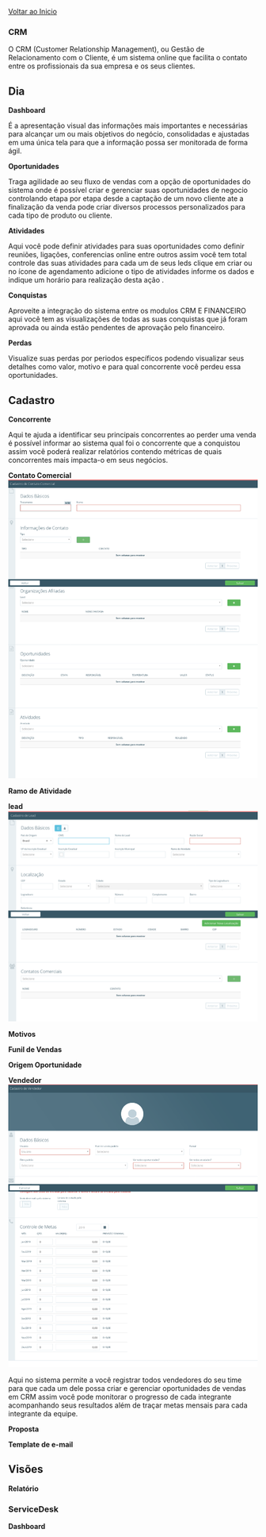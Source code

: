 [Voltar ao Inicio](../../)

 ### CRM
 O CRM (Customer Relationship Management), ou Gestão de Relacionamento com o Cliente, é um sistema online que facilita o contato entre os profissionais da sua empresa e os seus clientes.

## Dia    
**Dashboard**

É a apresentação visual das informações mais importantes e necessárias para alcançar um ou mais objetivos do negócio, consolidadas e ajustadas em uma única tela para que a informação possa ser monitorada de forma ágil.

**Oportunidades**

Traga agilidade ao seu fluxo de vendas com a opção de oportunidades do sistema onde é possível criar e gerenciar suas oportunidades de negocio controlando etapa por etapa desde a captação de um novo cliente ate a finalização da venda pode criar diversos processos personalizados para cada tipo de produto ou cliente.  

**Atividades**

Aqui você pode definir atividades para suas oportunidades como definir reuniões, ligações, conferencias online entre outros assim você tem total controle das suas atividades para cada um de seus leds clique em criar ou no ícone de agendamento adicione o tipo de atividades informe os dados e indique um horário para realização desta ação .

**Conquistas**

Aproveite a integração do sistema entre os modulos CRM E FINANCEIRO aqui você tem as visualizações de todas as suas conquistas que já foram aprovada ou ainda estão pendentes de aprovação pelo financeiro.   

**Perdas**

Visualize suas perdas por periodos específicos podendo visualizar seus detalhes como valor, motivo e para qual concorrente você perdeu essa oportunidades.

## Cadastro
**Concorrente**

Aqui te ajuda a identificar seu principais concorrentes ao perder uma venda é possível informar ao sistema qual foi o concorrente que a conquistou assim você poderá realizar relatórios contendo métricas de quais concorrentes mais impacta-o em seus negócios.

**Contato Comercial**
![Cadastro](../prints/CRM/CADASTRO/CONTATOIMAGEM.png)



**Ramo de Atividade**

**lead**
![Cadastro](../prints/CRM/CADASTRO/CADASTROLED.png)


**Motivos**

**Funil de Vendas**

**Origem Oportunidade**

**Vendedor**
![Cadastro](../prints/CRM/CADASTRO/cadastrovendedor.png)

Aqui no sistema permite a você registrar todos vendedores do seu time para que cada um dele possa criar e gerenciar oportunidades de vendas em CRM assim você pode monitorar o progresso de cada integrante acompanhando seus resultados além de traçar metas mensais para cada integrante da equipe.

**Proposta**

**Template de e-mail**

## Visões    
**Relatório**

### ServiceDesk
**Dashboard**
